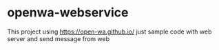 # openwa-webservice

This project using https://open-wa.github.io/
just sample code with web server and send message from web
